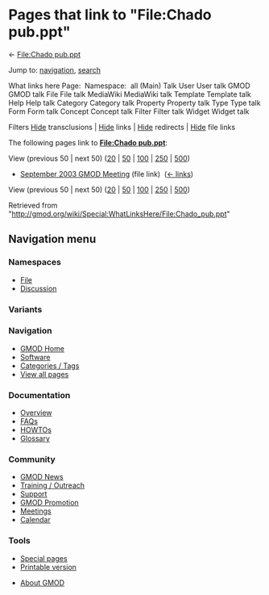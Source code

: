 <div id="mw-page-base" class="noprint">

</div>

<div id="mw-head-base" class="noprint">

</div>

<div id="content" class="mw-body" role="main">

<span id="top"></span>

<div id="mw-js-message" style="display:none;">

</div>



# <span dir="auto">Pages that link to "File:Chado pub.ppt"</span>

<div id="bodyContent">

<div id="contentSub">

← [File:Chado pub.ppt](/wiki/File:Chado_pub.ppt "File:Chado pub.ppt")

</div>

<div id="jump-to-nav" class="mw-jump">

Jump to: [navigation](#mw-navigation), [search](#p-search)

</div>

<div id="mw-content-text">

What links here Page:  Namespace:  all (Main) Talk User User talk GMOD
GMOD talk File File talk MediaWiki MediaWiki talk Template Template talk
Help Help talk Category Category talk Property Property talk Type Type
talk Form Form talk Concept Concept talk Filter Filter talk Widget
Widget talk

Filters
[Hide](/mediawiki/index.php?title=Special:WhatLinksHere/File:Chado_pub.ppt&hidetrans=1 "Special:WhatLinksHere/File:Chado pub.ppt")
transclusions \|
[Hide](/mediawiki/index.php?title=Special:WhatLinksHere/File:Chado_pub.ppt&hidelinks=1 "Special:WhatLinksHere/File:Chado pub.ppt")
links \|
[Hide](/mediawiki/index.php?title=Special:WhatLinksHere/File:Chado_pub.ppt&hideredirs=1 "Special:WhatLinksHere/File:Chado pub.ppt")
redirects \|
[Hide](/mediawiki/index.php?title=Special:WhatLinksHere/File:Chado_pub.ppt&hideimages=1 "Special:WhatLinksHere/File:Chado pub.ppt")
file links

The following pages link to **[File:Chado
pub.ppt](/wiki/File:Chado_pub.ppt "File:Chado pub.ppt")**:

View (previous 50 \| next 50)
([20](/mediawiki/index.php?title=Special:WhatLinksHere/File:Chado_pub.ppt&limit=20 "Special:WhatLinksHere/File:Chado pub.ppt")
\|
[50](/mediawiki/index.php?title=Special:WhatLinksHere/File:Chado_pub.ppt&limit=50 "Special:WhatLinksHere/File:Chado pub.ppt")
\|
[100](/mediawiki/index.php?title=Special:WhatLinksHere/File:Chado_pub.ppt&limit=100 "Special:WhatLinksHere/File:Chado pub.ppt")
\|
[250](/mediawiki/index.php?title=Special:WhatLinksHere/File:Chado_pub.ppt&limit=250 "Special:WhatLinksHere/File:Chado pub.ppt")
\|
[500](/mediawiki/index.php?title=Special:WhatLinksHere/File:Chado_pub.ppt&limit=500 "Special:WhatLinksHere/File:Chado pub.ppt"))

- [September 2003 GMOD
  Meeting](/wiki/September_2003_GMOD_Meeting "September 2003 GMOD Meeting")
  (file link) ‎ <span class="mw-whatlinkshere-tools">([←
  links](/mediawiki/index.php?title=Special:WhatLinksHere&target=September+2003+GMOD+Meeting "Special:WhatLinksHere"))</span>

View (previous 50 \| next 50)
([20](/mediawiki/index.php?title=Special:WhatLinksHere/File:Chado_pub.ppt&limit=20 "Special:WhatLinksHere/File:Chado pub.ppt")
\|
[50](/mediawiki/index.php?title=Special:WhatLinksHere/File:Chado_pub.ppt&limit=50 "Special:WhatLinksHere/File:Chado pub.ppt")
\|
[100](/mediawiki/index.php?title=Special:WhatLinksHere/File:Chado_pub.ppt&limit=100 "Special:WhatLinksHere/File:Chado pub.ppt")
\|
[250](/mediawiki/index.php?title=Special:WhatLinksHere/File:Chado_pub.ppt&limit=250 "Special:WhatLinksHere/File:Chado pub.ppt")
\|
[500](/mediawiki/index.php?title=Special:WhatLinksHere/File:Chado_pub.ppt&limit=500 "Special:WhatLinksHere/File:Chado pub.ppt"))

</div>

<div class="printfooter">

Retrieved from
"<http://gmod.org/wiki/Special:WhatLinksHere/File:Chado_pub.ppt>"

</div>

<div id="catlinks" class="catlinks catlinks-allhidden">

</div>

<div class="visualClear">

</div>

</div>

</div>

<div id="mw-navigation">

## Navigation menu

<div id="mw-head">



<div id="left-navigation">

<div id="p-namespaces" class="vectorTabs" role="navigation"
aria-labelledby="p-namespaces-label">

### Namespaces

- <span id="ca-nstab-image"><a href="/wiki/File:Chado_pub.ppt" accesskey="c"
  title="View the file page [c]">File</a></span>
- <span id="ca-talk"><a
  href="/mediawiki/index.php?title=File_talk:Chado_pub.ppt&amp;action=edit&amp;redlink=1"
  accesskey="t"
  title="Discussion about the content page [t]">Discussion</a></span>

</div>

<div id="p-variants" class="vectorMenu emptyPortlet" role="navigation"
aria-labelledby="p-variants-label">

### 

### Variants[](#)

<div class="menu">

</div>

</div>

</div>





</div>

</div>

</div>

<div id="mw-panel">

<div id="p-logo" role="banner">

<a href="/wiki/Main_Page"
style="background-image: url(http://gmod.org/images/GMOD-cogs.png);"
title="Visit the main page"></a>

</div>

<div id="p-Navigation" class="portal" role="navigation"
aria-labelledby="p-Navigation-label">

### Navigation

<div class="body">

- <span id="n-GMOD-Home">[GMOD Home](/wiki/Main_Page)</span>
- <span id="n-Software">[Software](/wiki/GMOD_Components)</span>
- <span id="n-Categories-.2F-Tags">[Categories /
  Tags](/wiki/Categories)</span>
- <span id="n-View-all-pages">[View all
  pages](/wiki/Special:AllPages)</span>

</div>

</div>

<div id="p-Documentation" class="portal" role="navigation"
aria-labelledby="p-Documentation-label">

### Documentation

<div class="body">

- <span id="n-Overview">[Overview](/wiki/Overview)</span>
- <span id="n-FAQs">[FAQs](/wiki/Category:FAQ)</span>
- <span id="n-HOWTOs">[HOWTOs](/wiki/Category:HOWTO)</span>
- <span id="n-Glossary">[Glossary](/wiki/Glossary)</span>

</div>

</div>

<div id="p-Community" class="portal" role="navigation"
aria-labelledby="p-Community-label">

### Community

<div class="body">

- <span id="n-GMOD-News">[GMOD News](/wiki/GMOD_News)</span>
- <span id="n-Training-.2F-Outreach">[Training /
  Outreach](/wiki/Training_and_Outreach)</span>
- <span id="n-Support">[Support](/wiki/Support)</span>
- <span id="n-GMOD-Promotion">[GMOD
  Promotion](/wiki/GMOD_Promotion)</span>
- <span id="n-Meetings">[Meetings](/wiki/Meetings)</span>
- <span id="n-Calendar">[Calendar](/wiki/Calendar)</span>

</div>

</div>

<div id="p-tb" class="portal" role="navigation"
aria-labelledby="p-tb-label">

### Tools

<div class="body">

- <span id="t-specialpages"><a href="/wiki/Special:SpecialPages" accesskey="q"
  title="A list of all special pages [q]">Special pages</a></span>
- <span id="t-print"><a
  href="/mediawiki/index.php?title=Special:WhatLinksHere/File:Chado_pub.ppt&amp;printable=yes"
  rel="alternate" accesskey="p"
  title="Printable version of this page [p]">Printable version</a></span>

</div>

</div>

</div>

</div>

<div id="footer" role="contentinfo">

- <span id="footer-places-about">[About
  GMOD](/wiki/GMOD:About "GMOD:About")</span>

<!-- -->






</div>
